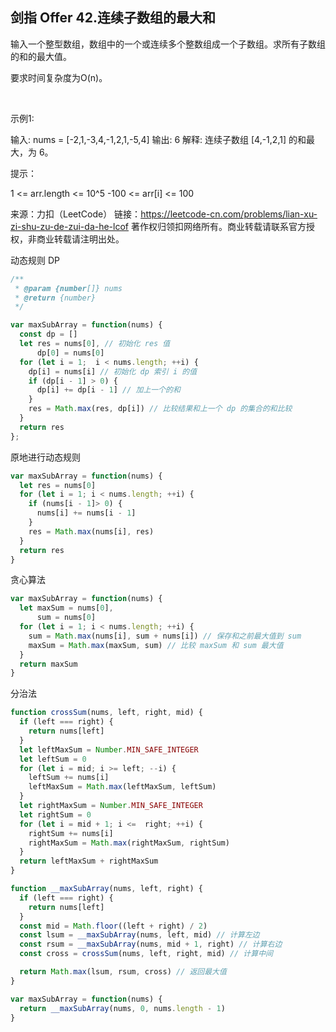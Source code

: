 ## 剑指 Offer 42.连续子数组的最大和

输入一个整型数组，数组中的一个或连续多个整数组成一个子数组。求所有子数组的和的最大值。

要求时间复杂度为O(n)。

 

示例1:

输入: nums = [-2,1,-3,4,-1,2,1,-5,4]
输出: 6
解释: 连续子数组 [4,-1,2,1] 的和最大，为 6。
 

提示：

1 <= arr.length <= 10^5
-100 <= arr[i] <= 100

来源：力扣（LeetCode）
链接：https://leetcode-cn.com/problems/lian-xu-zi-shu-zu-de-zui-da-he-lcof
著作权归领扣网络所有。商业转载请联系官方授权，非商业转载请注明出处。

动态规则 DP

```js
/**
 * @param {number[]} nums
 * @return {number}
 */

var maxSubArray = function(nums) {
  const dp = []
  let res = nums[0], // 初始化 res 值
      dp[0] = nums[0]
  for (let i = 1;  i < nums.length; ++i) {
    dp[i] = nums[i] // 初始化 dp 索引 i 的值
    if (dp[i - 1] > 0) {
      dp[i] += dp[i - 1] // 加上一个的和
    }
    res = Math.max(res, dp[i]) // 比较结果和上一个 dp 的集合的和比较
  }
  return res
};
```

原地进行动态规则
```js
var maxSubArray = function(nums) {
  let res = nums[0]
  for (let i = 1; i < nums.length; ++i) {
    if (nums[i - 1]> 0) {
      nums[i] += nums[i - 1]
    }
    res = Math.max(nums[i], res)
  }
  return res
}
```

贪心算法

```js
var maxSubArray = function(nums) {
  let maxSum = nums[0],
      sum = nums[0]
  for (let i = 1; i < nums.length; ++i) {
    sum = Math.max(nums[i], sum + nums[i]) // 保存和之前最大值到 sum
    maxSum = Math.max(maxSum, sum) // 比较 maxSum 和 sum 最大值
  }
  return maxSum
}
```

分治法

```js
function crossSum(nums, left, right, mid) {
  if (left === right) {
    return nums[left]
  }
  let leftMaxSum = Number.MIN_SAFE_INTEGER
  let leftSum = 0
  for (let i = mid; i >= left; --i) {
    leftSum += nums[i]
    leftMaxSum = Math.max(leftMaxSum, leftSum)
  }
  let rightMaxSum = Number.MIN_SAFE_INTEGER
  let rightSum = 0
  for (let i = mid + 1; i <=  right; ++i) {
    rightSum += nums[i]
    rightMaxSum = Math.max(rightMaxSum, rightSum)
  }
  return leftMaxSum + rightMaxSum
}

function __maxSubArray(nums, left, right) {
  if (left === right) {
    return nums[left]
  }
  const mid = Math.floor((left + right) / 2)
  const lsum = __maxSubArray(nums, left, mid) // 计算左边
  const rsum = __maxSubArray(nums, mid + 1, right) // 计算右边
  const cross = crossSum(nums, left, right, mid) // 计算中间

  return Math.max(lsum, rsum, cross) // 返回最大值
}

var maxSubArray = function(nums) {
  return __maxSubArray(nums, 0, nums.length - 1)
}
```